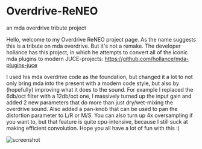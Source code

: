 # Overdrive-ReNEO
an mda overdrive tribute project

Hello, welcome to my Overdrive ReNEO project page. As the name suggests this is a tribute on mda overdrive. But it's not a remake.
The developer hollance has this project, in which he attempts to convert all of the iconic mda plugins to modern JUCE-projects:
https://github.com/hollance/mda-plugins-juce

I used his mda overdrive code as the foundation, but changed it a lot to not only bring mda into the present with a modern code style,
but also by (hopefully) improving what it does to the sound. For example I replaced the 6db/oct filter with a 12db/oct one, I massively
turned up the input gain and added 2 new parameters that do more than just dry/wet-mixing the overdrive sound. Also added a pan-knob
that can be used to pan the distortion parameter to L/R or M/S. You can also turn up 4x oversampling if you want to, but that feature is
quite cpu-intensive, because I still suck at making efficient convolution. Hope you all have a lot of fun with this :)

![screenshot](https://user-images.githubusercontent.com/54960398/176905057-9a4fa847-f206-404f-8bb7-ea77bc226d8b.png)
